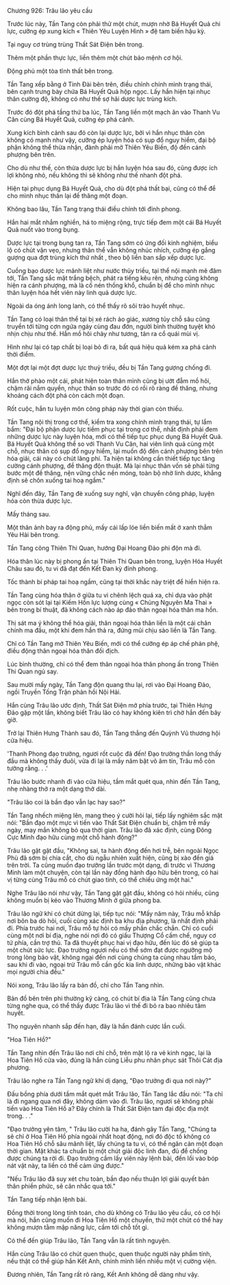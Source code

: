




Chương 926: Trâu lão yêu cầu


Trước lúc này, Tần Tang còn phải thử một chút, mượn nhờ Bá Huyết Quả chi lực, cưỡng ép xung kích « Thiên Yêu Luyện Hình » đệ tam biến hậu kỳ.

Tại nguy cơ trùng trùng Thất Sát Điện bên trong.

Thêm một phần thực lực, liền thêm một chút bảo mệnh cơ hội.

Động phủ một tòa tĩnh thất bên trong.

Tần Tang xếp bằng ở Tinh Đài bên trên, điều chỉnh chính mình trạng thái, bên cạnh trưng bày chứa Bá Huyết Quả hộp ngọc. Lấy hắn hiện tại nhục thân cường độ, không có như thế sợ hãi dược lực trùng kích.

Trước đó đột phá tầng thứ ba lúc, Tần Tang liền một mạch ăn vào Thanh Vu Căn cùng Bá Huyết Quả, cưỡng ép phá cảnh.

Xung kích bình cảnh sau đó còn lại dược lực, bởi vì hắn nhục thân còn không có mạnh như vậy, cưỡng ép luyện hóa có sụp đổ nguy hiểm, đại bộ phận không thể thừa nhận, đành phải mở Thiên Yêu Biến, độ đến cánh phượng bên trên.

Cho dù như thế, còn thừa dược lực bị hắn luyện hóa sau đó, cũng được ích lợi không nhỏ, nếu không thì sẽ không như thế nhanh đột phá.

Hiện tại phục dụng Bá Huyết Quả, cho dù đột phá thất bại, cũng có thể để cho mình nhục thân lại đề thăng một đoạn.

Không bao lâu, Tần Tang trạng thái điều chỉnh tới đỉnh phong.

Hắn hai mắt nhắm nghiền, há to miệng rộng, trực tiếp đem một cái Bá Huyết Quả nuốt vào trong bụng.

Dược lực tại trong bụng tan ra, Tần Tang sớm có ứng đối kinh nghiệm, biểu lộ có chút vặn vẹo, nhưng thân thể vẫn không nhúc nhích, cưỡng ép gắng gượng qua đợt trùng kích thứ nhất , theo bộ liền ban sắp xếp dược lực.

Cuồng bạo dược lực mãnh liệt như nước thủy triều, tại thể nội mạnh mẽ đâm tới, Tần Tang sắc mặt trắng bệch, phát ra tiếng kêu rên, nhưng cũng không hiện ra cánh phượng, mà là cố nén thống khổ, chuẩn bị để cho mình nhục thân luyện hóa hết viên này linh quả dược lực.

Ngoài da óng ánh long lanh, có thể thấy rõ sôi trào huyết nhục.

Tần Tang có loại thân thể tại bị xé rách ảo giác, xương tủy chỗ sâu cũng truyền tới từng cơn ngứa ngáy cùng đau đớn, người bình thường tuyệt khó nhịn chịu như thế. Hắn mồ hôi chảy như tương, tản ra cổ quái mùi vị.

Hình như lại có tạp chất bị loại bỏ đi ra, bất quá hiệu quả kém xa phá cảnh thời điểm.

Một đợt lại một đợt dược lực thuỷ triều, đều bị Tần Tang gượng chống đi.

Hắn thở phào một cái, phát hiện toàn thân mình cũng bị ướt đẫm mồ hôi, chậm rãi nắm quyền, nhục thân so trước đó có rồi rõ ràng đề thăng, nhưng khoảng cách đột phá còn cách một đoạn.

Rốt cuộc, hắn tu luyện môn công pháp này thời gian còn thiếu.

Tần Tang nội thị trong cơ thể, kiểm tra xong chính mình trạng thái, tự lẩm bẩm: "Đại bộ phận dược lực tiềm phục tại trong cơ thể, nhất định phải đem những dược lực này luyện hóa, mới có thể tiếp tục phục dụng Bá Huyết Quả. Bá Huyết Quả không thể so với Thanh Vu Căn, hai viên linh quả cùng một chỗ, nhục thân có sụp đổ nguy hiểm, lại muốn độ đến cánh phượng bên trên hóa giải, cái này có chút lãng phí. Ta hiện tại không cần thiết tiếp tục tăng cường cánh phượng, đề thăng độn thuật. Mà lại nhục thân vốn sẽ phải từng bước một đề thăng, nện vững chắc nền móng, toàn bộ nhờ linh dược, khẳng định sẽ chôn xuống tai hoạ ngầm."

Nghĩ đến đây, Tần Tang đè xuống suy nghĩ, vận chuyển công pháp, luyện hóa còn thừa dược lực.

Mấy tháng sau.

Một thân ảnh bay ra động phủ, mấy cái lấp lóe liền biến mất ở xanh thẳm Yêu Hải bên trong.

Tần Tang cõng Thiên Thi Quan, hướng Đại Hoang Đảo phi độn mà đi.

Hóa thân lúc này bị phong ấn tại Thiên Thi Quan bên trong, luyện Hóa Huyết Châu sau đó, tu vi đã đạt đến Kết Đan kỳ đỉnh phong.

Tốc thành bí pháp tai hoạ ngầm, cũng tại thời khắc này triệt để hiển hiện ra.

Tần Tang cùng hóa thân ở giữa tu vi chênh lệch quá xa, chỉ dựa vào phật ngọc còn sót lại tại Kiếm Hồn lực lượng cùng « Chủng Nguyên Ma Thai » bên trong bí thuật, đã không cách nào áp đảo thân ngoại hóa thân ma hồn.

Thị sát ma ý không thể hóa giải, thân ngoại hóa thân liền là một cái chân chính ma đầu, một khi đem hắn thả ra, đứng mũi chịu sào liền là Tần Tang.

Chỉ có Tần Tang mở Thiên Yêu Biến, mới có thể cưỡng ép áp chế phản phệ, điều động thân ngoại hóa thân đối địch.

Lúc bình thường, chỉ có thể đem thân ngoại hóa thân phong ấn trong Thiên Thi Quan ngủ say.

Sau mười mấy ngày, Tần Tang độn quang thu lại, rơi vào Đại Hoang Đảo, ngồi Truyền Tống Trận phản hồi Nội Hải.

Hắn cùng Trâu lão ước định, Thất Sát Điện mở phía trước, tại Thiên Hưng Đảo gặp một lần, không biết Trâu lão có hay không kiên trì chờ hắn đến bây giờ.

Trở lại Thiên Hưng Thành sau đó, Tần Tang thẳng đến Quỳnh Vũ thương hội cửa hiệu.

'Thanh Phong đạo trưởng, ngươi rốt cuộc đã đến! Đạo trưởng thần long thấy đầu mà không thấy đuôi, vừa đi lại là mấy năm bặt vô âm tín, Trâu mỗ còn tưởng rằng. . .'

Trâu lão bước nhanh đi vào cửa hiệu, tầm mắt quét qua, nhìn đến Tần Tang, nhẹ nhàng thở ra một dạng thở dài.

"Trâu lão coi là bần đạo vẫn lạc hay sao?"

Tần Tang nhếch miệng lên, mang theo ý cười hỏi lại, tiếp lấy nghiêm sắc mặt nói: "Bần đạo một mực vì tiến vào Thất Sát Điện chuẩn bị, chậm trễ mấy ngày, may mắn không bỏ qua thời gian. Trâu lão đã xác định, cùng Đông Cực Minh đạo hữu cùng một chỗ hành động?"

Trâu lão gật gật đầu, "Không sai, ta hành động đến hơi trễ, bên ngoài Ngọc Phù đã sớm bị chia cắt, cho dù ngẫu nhiên xuất hiện, cũng bị xào đến giá trên trời. Ta cũng muốn đạo trưởng lần trước một dạng, đi trước vì Thương Minh làm một chuyện, còn tại lần này đồng hành đạo hữu bên trong, có hai vị từng cùng Trâu mỗ có chút giao tình, có thể chiếu ứng một hai."

Nghe Trâu lão nói như vậy, Tần Tang gật gật đầu, không có hỏi nhiều, cũng không muốn bị kéo vào Thương Minh ở giữa phong ba.

Trâu lão ngữ khí có chút dừng lại, tiếp tục nói: "Mấy năm này, Trâu mỗ khắp nơi bôn ba dò hỏi, cuối cùng xác định ba khu địa phương, là nhất định phải đi. Phía trước hai nơi, Trâu mỗ tự hỏi có mấy phần chắc chắn. Chỉ có cuối cùng một nơi bí địa, nghe nói nơi đó có giấu Thượng Cổ cấm chế, nguy cơ tứ phía, cần trợ thủ. Ta đã thuyết phục hai vị đạo hữu, đến lúc đó sẽ giúp ta một chút sức lực. Đạo trưởng ngươi nếu có thể sớm đạt được ngưỡng mộ trong lòng bảo vật, không ngại đến nơi cùng chúng ta cùng nhau tầm bảo, sau khi đi vào, ngoại trừ Trâu mỗ cần gốc kia linh dược, những bảo vật khác mọi người chia đều."

Nói xong, Trâu lão lấy ra bản đồ, chỉ cho Tần Tang nhìn.

Bản đồ bên trên phi thường kỹ càng, có chút bí địa là Tần Tang cũng chưa từng nghe qua, có thể thấy được Trâu lão vì thế đi bỏ ra bao nhiêu tâm huyết.

Thọ nguyên nhanh sắp đến hạn, đây là hắn đánh cược lần cuối.

"Hoa Tiên Hồ?"

Tần Tang nhìn đến Trâu lão nơi chỉ chỗ, trên mặt lộ ra vẻ kinh ngạc, lại là Hoa Tiên Hồ cửa vào, đúng là hắn cùng Liễu phu nhân phục sát Thôi Cát địa phương.

Trâu lão nghe ra Tần Tang ngữ khí dị dạng, "Đạo trưởng đi qua nơi này?"

Đấu bồng phía dưới tầm mắt quét mắt Trâu lão, Tần Tang lắc đầu nói: "Ta chỉ là đi ngang qua nơi đây, không dám vào đi. Trâu lão, ngươi sẽ không phải tiến vào Hoa Tiên Hồ a? Đây chính là Thất Sát Điện tam đại độc địa một trong. . ."

"Đạo trưởng yên tâm, " Trâu lão cười ha ha, đánh gãy Tần Tang, "Chúng ta sẽ chỉ ở Hoa Tiên Hồ phía ngoài nhất hoạt động, nơi đó độc tố không có Hoa Tiên Hồ chỗ sâu mãnh liệt, lấy chúng ta tu vi, có thể ngăn cản một đoạn thời gian. Mặt khác ta chuẩn bị một chút giải độc linh đan, đủ để chống được chúng ta rời đi. Đạo trưởng cầm lấy viên này lệnh bài, đến lối vào bóp nát vật này, ta liền có thể cảm ứng được."

"Nếu Trâu lão đã suy xét chu toàn, bần đạo nếu thuận lợi giải quyết bản thân phiền phức, sẽ cân nhắc qua tới."

Tần Tang tiếp nhận lệnh bài.

Đồng thời trong lòng tính toán, cho dù không có Trâu lão yêu cầu, có cơ hội mà nói, hắn cũng muốn đi Hoa Tiên Hồ một chuyến, thử một chút có thể hay không mượn tằm mập năng lực, cầm tới chỗ tốt gì.

Có thể đến giúp Trâu lão, Tần Tang vẫn là rất tình nguyện.

Hắn cùng Trâu lão có chút quen thuộc, quen thuộc người này phẩm tính, nếu thật có thể giúp hắn Kết Anh, chính mình liền nhiều một vị cường viện.

Đương nhiên, Tần Tang rất rõ ràng, Kết Anh không dễ dàng như vậy.




